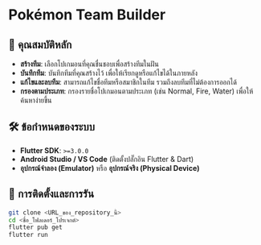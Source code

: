 # Pokémon Team Builder

## 📌 คุณสมบัติหลัก
- **สร้างทีม**: เลือกโปเกมอนที่คุณชื่นชอบเพื่อสร้างทีมในฝัน  
- **บันทึกทีม**: บันทึกทีมที่คุณสร้างไว้ เพื่อให้เรียกดูหรือแก้ไขได้ในภายหลัง  
- **แก้ไขและลบทีม**: สามารถแก้ไขชื่อทีมหรือสมาชิกในทีม รวมถึงลบทีมที่ไม่ต้องการออกได้  
- **กรองตามประเภท**: กรองรายชื่อโปเกมอนตามประเภท (เช่น Normal, Fire, Water) เพื่อให้ค้นหาง่ายขึ้น  

## 🛠 ข้อกำหนดของระบบ
- **Flutter SDK**: `>=3.0.0`  
- **Android Studio / VS Code** (ติดตั้งปลั๊กอิน Flutter & Dart)  
- **อุปกรณ์จำลอง (Emulator)** หรือ **อุปกรณ์จริง (Physical Device)**  

## 🚀 การติดตั้งและการรัน
```bash
git clone <URL_ของ_repository_นี้>
cd <ชื่อ_โฟลเดอร์_โปรเจกต์>
flutter pub get
flutter run
